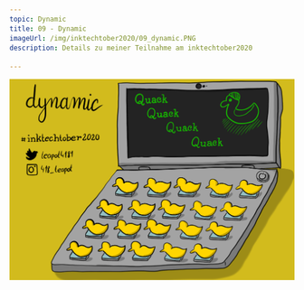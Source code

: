 ```yaml
---
topic: Dynamic
title: 09 - Dynamic
imageUrl: /img/inktechtober2020/09_dynamic.PNG
description: Details zu meiner Teilnahme am inktechtober2020

---
```


![09 Dynamic](/img/inktechtober2020/09_dynamic.PNG)
